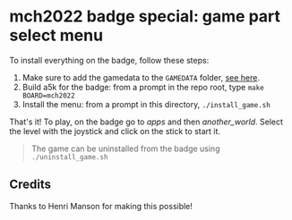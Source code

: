 # mch2022 badge special: game part select menu

To install everything on the badge, follow these steps:

1. Make sure to add the gamedata to the `GAMEDATA` folder, [see here](../../README.md#wheres-all-the-data).
1. Build a5k for the badge: from a prompt in the repo root, type `make BOARD=mch2022`
1. Install the menu: from a prompt in this directory, `./install_game.sh`

That's it! To play, on the badge go to *apps* and then *another_world*. Select the
level with the joystick and click on the stick to start it.

> The game can be uninstalled from the badge using `./uninstall_game.sh`

## Credits

Thanks to Henri Manson for making this possible!
